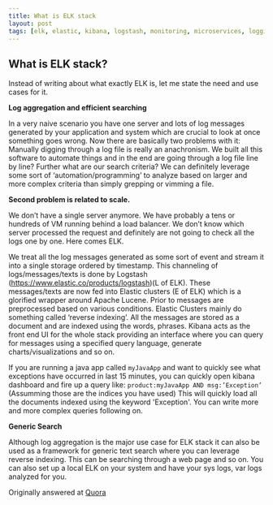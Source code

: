 ```yaml
---
title: What is ELK stack
layout: post
tags: [elk, elastic, kibana, logstash, monitoring, microservices, logging]
---
```




## What is ELK stack?

Instead of writing about what exactly ELK is, let me state the need and use cases for it.

**Log aggregation and efficient searching**

In a very naive scenario you have one server and lots of log messages generated by your application and system which are crucial to look at once something goes wrong. Now there are basically two problems with it:
Manually digging through a log file is really an anachronism. We built all this software to automate things and in the end are going through a log file line by line? Further what are our search criteria? We can definitely leverage some sort of ‘automation/programming’ to analyze based on larger and more complex criteria than simply grepping or vimming a file.

**Second problem is related to scale.**

We don’t have a single server anymore. We have probably a tens or hundreds of VM running behind a load balancer. We don’t know which server processed the request and definitely are not going to check all the logs one by one.
Here comes ELK.

We treat all the log messages generated as some sort of event and stream it into a single storage ordered by timestamp. This channeling of logs/messages/texts is done by Logstash (https://www.elastic.co/products/logstash)(L of ELK). These messages/texts are now fed into Elastic clusters (E of ELK) which is a glorified wrapper around Apache Lucene. Prior to messages are preprocessed based on various conditions. Elastic Clusters mainly do something called ‘reverse indexing’. All the messages are stored as a document and are indexed using the words, phrases. Kibana acts as the front end UI for the whole stack providing an interface where you can query for messages using a specified query language, generate charts/visualizations and so on.

If you are running a java app called ```myJavaApp``` and want to quickly see what exceptions have occurred in last 15 minutes, you can quickly open kibana dashboard and fire up a query like:
```product:myJavaApp AND msg:’Exception’``` (Assumming those are the indices you have used)
This will quickly load all the documents indexed using the keyword 'Exception'. You can write more and more complex queries following on.

**Generic Search**

Although log aggregation is the major use case for ELK stack it can also be used as a framework for generic text search where you can leverage reverse indexing. This can be searching through a web page and so on. You can also set up a local ELK on your system and have your sys logs, var logs analyzed for you.

Originally answered at [Quora](https://qr.ae/TUxoEs)
